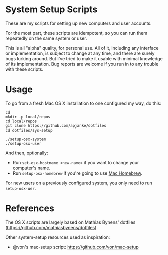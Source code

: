 System Setup Scripts
========================

These are my scripts for setting up new computers and user accounts.

For the most part, these scripts are idempotent, so you can run them repeatedly on the same system or user.

This is all "alpha" quality, for personal use. All of it, including any interface or implementation, is subject to change at any time, and there are surely bugs lurking around. But I've tried to make it usable with minimal knowledge of its implementation. Bug reports are welcome if you run in to any trouble with these scripts.

#  Usage  #

To go from a fresh Mac OS X installation to one configured my way, do this:

```
cd
mkdir -p local/repos
cd local/repos
git clone https://github.com/apjanke/dotfiles
cd dotfiles/sys-setup

./setup-osx-system
./setup-osx-user
```

And then, optionally:
* Run `set-osx-hostname <new-name>` if you want to change your computer's name.
* Run `setup-osx-homebrew` if you're going to use [Mac Homebrew](http://brew.sh/).

For new users on a previously configured system, you only need to run `setup-osx-uer`.

#  References   #

The OS X scripts are largely based on Mathias Bynens' dotfiles (https://github.com/mathiasbynens/dotfiles).

Other system-setup resources used as inspiration:

* @von's mac-setup script: https://github.com/von/mac-setup
